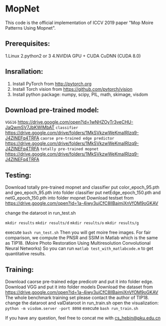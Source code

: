 # MopNet
This code is the official implementation of ICCV 2019 paper "Mop Moire Patterns Using Mopnet".

## Prerequisites:
1.Linux
2.python2 or 3
4.NVIDIA GPU + CUDA CuDNN (CUDA 8.0)

## Insrallation:
1. Install PyTorch from  http://pytorch.org
2. Install Torch vision from https://github.com/pytorch/vision 
3. Install python package: numpy, scipy, PIL, math, skimage, visdom

## Download pre-trained model:
`VGG16`
https://drive.google.com/open?id=1wNHZOyTr3veCHU-JaQwmSV7JbKWIMbAT
`classifier`
https://drive.google.com/drive/folders/1MkSVkzwWeKmaIRIzq9-J4ZINEFq4TRFA
`caorse pre-trained edge predictor`
https://drive.google.com/drive/folders/1MkSVkzwWeKmaIRIzq9-J4ZINEFq4TRFA
`totally pre-trained mopnet`
https://drive.google.com/drive/folders/1MkSVkzwWeKmaIRIzq9-J4ZINEFq4TRFA

## Testing:
Download totally pre-trained mopnet and classifier
put color_epoch_95.pth and geo_epoch_95.pth into folder classifier 
put netEdge_epoch_150.pth and netG_epoch_150.pth into folder mopnet
Download testset from 
https://drive.google.com/open?id=1a-4iwy3ujCfC8llBaimjXnVfOM9oGKAV

change the dataroot in run_test.sh

`mkdir results`
`mkdir results/d`
`mkdir results/o`
`mkdir results/g`

execute
`bash run_test.sh`
Then you will get moire free images.
For fair comparison, we compute the PNSR and SSIM in Matlab which is the same as TIP18. 
(Moire Photo Restoration Using Multiresolution Convolutional Neural Networks)
So you can run 
`matlab test_with_matlabcode.m`
to get quantitative results.

## Training:
Download caorse pre-trained edge predicotr and put it into folder edge.
Download VGG and put it into folder models
Download the dataset from 
https://drive.google.com/open?id=1a-4iwy3ujCfC8llBaimjXnVfOM9oGKAV
The whole benchmark training set please contact the author of TIP18. 
change the dataroot and valDataroot in run_train.sh
open the visualization:
`python -m visdom.server -port 8098`
execute
`bash run_train.sh`

If you have any question, feel free to concat me with cs_hebin@pku.edu.cn





